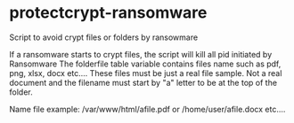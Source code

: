 # protectcrypt-ransomware
Script to avoid crypt files or folders by ransowmare

If a ransomware starts to crypt files, the script will kill all pid initiated by Ransomware
The folderfile table variable contains files name  such as pdf, png, xlsx, docx etc....
These files must be just a real file sample. Not a real document and the filename must start by "a" letter to be at the top of the folder.

Name file example: /var/www/html/afile.pdf or /home/user/afile.docx etc....
